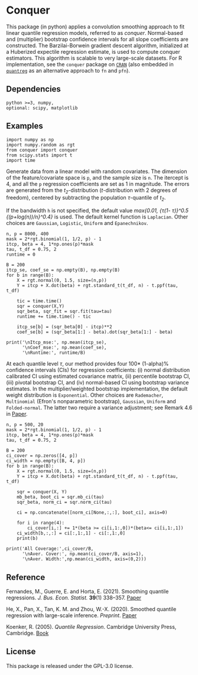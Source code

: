 # Conquer
This package (in python) applies a convolution smoothing approach to fit linear quantile regression models, referred to as *conquer*. Normal-based and (multiplier) bootstrap confidence intervals for all slope coefficients are constructed. The Barzilai-Borwein gradient descent algorithm, initialized at a Huberized expectile regression estimate, is used to compute conquer estimators. This algorithm is scalable to very large-scale datasets. For R implementation, see the ``conquer`` package on [``CRAN``](https://cran.r-project.org/web/packages/conquer/index.html) (also embedded in [``quantreg``](https://cran.r-project.org/web/packages/quantreg/index.html) as an alternative approach to `fn` and `pfn`).

## Dependencies

```
python >=3, numpy, 
optional: scipy, matplotlib
```

## Examples

```
import numpy as np
import numpy.random as rgt
from conquer import conquer
from scipy.stats import t
import time
```
Generate data from a linear model with random covariates. The dimension of the feature/covariate space is `p`, and the sample size is `n`. The itercept is 4, and all the `p` regression coefficients are set as 1 in magnitude. The errors are generated from the *t<sub>2</sub>*-distribution (*t*-distribution with 2 degrees of freedom), centered by subtracting the population *&tau;*-quantile of *t<sub>2</sub>*. 

If the bandwidth `h` is not specified, the default value *max\{0.01, \{&tau;(1- &tau;)\}^0.5 \{(p+log(n))/n\}^0.4\}* is used. The default kernel function is ``Laplacian``. Other choices are ``Gaussian``, ``Logistic``, ``Uniform`` and ``Epanechnikov``.

```
n, p = 8000, 400
mask = 2*rgt.binomial(1, 1/2, p) - 1
itcp, beta = 4, 1*np.ones(p)*mask
tau, t_df = 0.75, 2
runtime = 0

B = 200
itcp_se, coef_se = np.empty(B), np.empty(B)
for b in range(B):
    X = rgt.normal(0, 1.5, size=(n,p))
    Y = itcp + X.dot(beta) + rgt.standard_t(t_df, n) - t.ppf(tau, t_df)

    tic = time.time()
    sqr = conquer(X,Y)
    sqr_beta, sqr_fit = sqr.fit(tau=tau)
    runtime += time.time() - tic

    itcp_se[b] = (sqr_beta[0] - itcp)**2
    coef_se[b] = (sqr_beta[1:] - beta).dot(sqr_beta[1:] - beta)

print('\nItcp_mse:', np.mean(itcp_se),
      '\nCoef_mse:', np.mean(coef_se),
      '\nRuntime:', runtime/B)
```

At each quantile level *&tau;*, our method provides four 100* (1-alpha)% confidence intervals (CIs) for regression coefficients: (i) normal distribution calibrated CI using estimated covariance matrix, (ii) percentile bootstrap CI, (iii) pivotal bootstrap CI, and (iv) normal-based CI using bootstrap variance estimates. In the multiplier/weighted bootstrap implementation, the default weight distribution is ``Exponential``. Other choices are ``Rademacher``, ``Multinomial`` (Efron's nonparametric bootstrap), ``Gaussian``, ``Uniform`` and ``Folded-normal``. The latter two require a variance adjustment; see Remark 4.6 in [Paper](https://arxiv.org/pdf/2012.05187.pdf).

```
n, p = 500, 20
mask = 2*rgt.binomial(1, 1/2, p) - 1
itcp, beta = 4, 1*np.ones(p)*mask
tau, t_df = 0.75, 2

B = 200
ci_cover = np.zeros([4, p])
ci_width = np.empty([B, 4, p])
for b in range(B):
    X = rgt.normal(0, 1.5, size=(n,p))
    Y = itcp + X.dot(beta) + rgt.standard_t(t_df, n) - t.ppf(tau, t_df)

    sqr = conquer(X, Y)
    mb_beta, boot_ci = sqr.mb_ci(tau)
    sqr_beta, norm_ci = sqr.norm_ci(tau)

    ci = np.concatenate([norm_ci[None,:,:], boot_ci], axis=0)
    
    for i in range(4):
        ci_cover[i,:] += 1*(beta >= ci[i,1:,0])*(beta<= ci[i,1:,1])
    ci_width[b,:,:] = ci[:,1:,1] - ci[:,1:,0]
    print(b)

print('All Coverage:',ci_cover/B,
      '\nAver. Cover:', np.mean(ci_cover/B, axis=1),
      '\nAver. Width:',np.mean(ci_width, axis=(0,2)))
```

## Reference
Fernandes, M., Guerre, E. and Horta, E. (2021). Smoothing quantile regressions. *J. Bus. Econ. Statist.* **39**(1) 338–357. [Paper](https://www.tandfonline.com/doi/abs/10.1080/07350015.2019.1660177?journalCode=ubes20)

He, X., Pan, X., Tan, K. M. and Zhou, W.-X. (2020). Smoothed quantile regression with large-scale inference. *Preprint*. [Paper](https://arxiv.org/pdf/2012.05187.pdf)

Koenker, R. (2005). *Quantile Regression*. Cambridge University Press, Cambridge. [Book](https://www.cambridge.org/core/books/quantile-regression/C18AE7BCF3EC43C16937390D44A328B1)

## License 

This package is released under the GPL-3.0 license.
